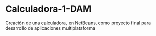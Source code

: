 # Calculadora-1-DAM
Creación de una calculadora, en NetBeans, como proyecto final para desarrollo de aplicaciones multiplataforma
